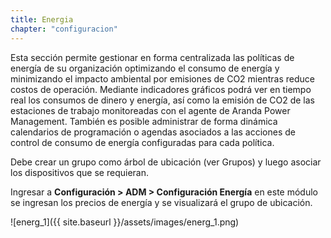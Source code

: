 ```yaml
---
title: Energia
chapter: "configuracion"
---
```


Esta sección permite gestionar en forma centralizada las políticas de energía de su organización optimizando el consumo de energía y minimizando el impacto ambiental por emisiones de CO2 mientras reduce costos de operación. Mediante indicadores gráficos podrá ver en tiempo real los consumos de dinero y energía, así como la emisión de CO2 de las estaciones de trabajo monitoreadas con el agente de Aranda Power Management. También es posible administrar de forma dinámica calendarios de programación o agendas asociados a las acciones de control de consumo de energía configuradas para cada política.

Debe crear un grupo como árbol de ubicación (ver Grupos) y luego asociar los dispositivos que se requieran.

Ingresar a **Configuración > ADM > Configuración Energía** en este módulo se ingresan los precios de energía y se visualizará el grupo de ubicación.


![energ_1]({{ site.baseurl }}/assets/images/energ_1.png)
